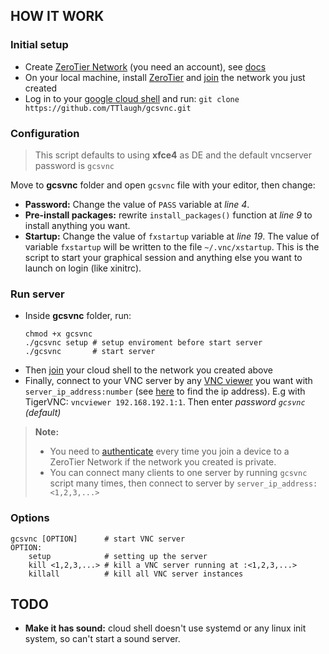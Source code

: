 ## HOW IT WORK

### Initial setup
- Create [ZeroTier Network](https://my.zerotier.com/network/) (you need an account), see [docs](https://docs.zerotier.com/start/)
- On your local machine, install [ZeroTier](https://docs.zerotier.com/releases) and [join](https://docs.zerotier.com/cli) the network you just created
- Log in to your [google cloud shell](https://shell.cloud.google.com/?cloudshell=true&show=terminal) and run: `git clone https://github.com/TTlaugh/gcsvnc.git`

### Configuration
> This script defaults to using **xfce4** as DE and the default vncserver password is `gcsvnc`

Move to **gcsvnc** folder and open `gcsvnc` file with your editor, then change:
- **Password:** Change the value of `PASS` variable at *line 4*.
- **Pre-install packages:** rewrite `install_packages()` function at *line 9* to install anything you want.
- **Startup:** Change the value of `fxstartup` variable at *line 19*. The value of variable `fxstartup` will be written to the file `~/.vnc/xstartup`. This is the script to start your graphical session and anything else you want to launch on login (like xinitrc).
### Run server
- Inside **gcsvnc** folder, run:
    ```
    chmod +x gcsvnc
    ./gcsvnc setup # setup enviroment before start server
    ./gcsvnc       # start server
    ```
- Then [join](https://docs.zerotier.com/cli) your cloud shell to the network you created above
- Finally, connect to your VNC server by any [VNC viewer](https://wiki.archlinux.org/title/TigerVNC#Connecting_to_vncserver) you want with `server_ip_address:number` (see [here](https://docs.zerotier.com/start#find-the-zerotier-ip-addresses-of-your-devices) to find the ip address). E.g with TigerVNC: `vncviewer 192.168.192.1:1`. Then enter *password `gcsvnc` (default)*
> **Note:**
> - You need to [authenticate](https://docs.zerotier.com/start#authorize-your-device) every time you join a device to a ZeroTier Network if the network you created is private.
> - You can connect many clients to one server by running `gcsvnc` script many times, then connect to server by `server_ip_address:<1,2,3,...>`

### Options
```
gcsvnc [OPTION]      # start VNC server
OPTION:
    setup            # setting up the server
    kill <1,2,3,...> # kill a VNC server running at :<1,2,3,...>
    killall          # kill all VNC server instances
```

## TODO
- **Make it has sound:** cloud shell doesn't use systemd or any linux init system, so can't start a sound server.
